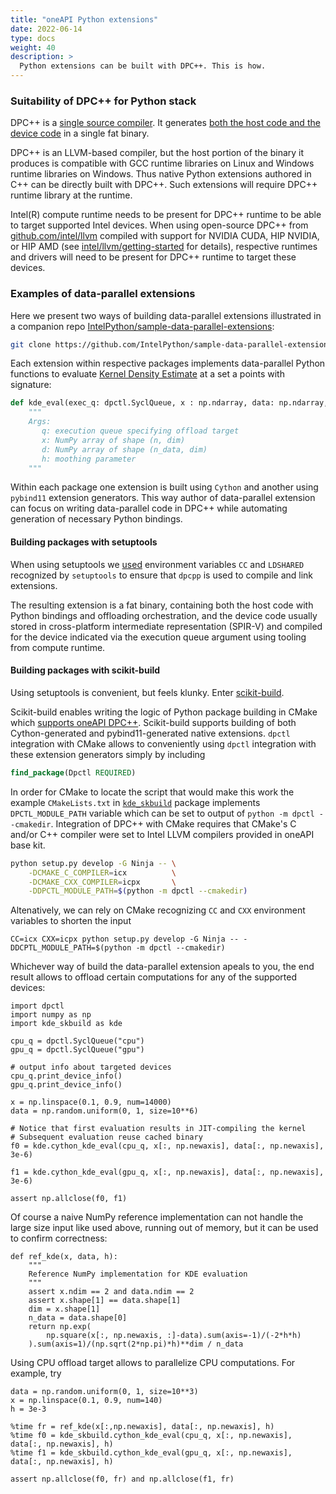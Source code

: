```yaml
---
title: "oneAPI Python extensions"
date: 2022-06-14
type: docs
weight: 40
description: >
  Python extensions can be built with DPC++. This is how.
---
```


### Suitability of DPC++ for Python stack

DPC++ is a [single source compiler][dpcpp-single-source]. It generates [both the host code and the device code][compilation-flow] in a single fat binary.

DPC++ is an LLVM-based compiler, but the host portion of the binary it produces is compatible with GCC runtime libraries on Linux and Windows runtime libraries on Windows. Thus native Python extensions authored in C++ can be directly built with DPC++. Such extensions will require DPC++ runtime library at the runtime. 

Intel(R) compute runtime needs to be present for DPC++ runtime to be able to target supported Intel devices. When using open-source DPC++ from [github.com/intel/llvm][intel-llvm] compiled with support for NVIDIA CUDA, HIP NVIDIA, or HIP AMD (see [intel/llvm/getting-started][intel-llvm-getting-started] for details), respective runtimes and drivers will need to be present for DPC++ runtime to target these devices.

### Examples of data-parallel extensions

Here we present two ways of building data-parallel extensions illustrated in a companion 
repo [IntelPython/sample-data-parallel-extensions][sample-dppy-ext]:

```bash
git clone https://github.com/IntelPython/sample-data-parallel-extensions.git 
```

Each extension within respective packages implements data-parallel Python functions to evaluate [Kernel Density Estimate][wiki-kde] at a set a points with signature:

```python
def kde_eval(exec_q: dpctl.SyclQueue, x : np.ndarray, data: np.ndarray, h : float) -> np.narray: ...
    """
    Args:
       q: execution queue specifying offload target
       x: NumPy array of shape (n, dim)
       d: NumPy array of shape (n_data, dim)
       h: moothing parameter
    """
```

Within each package one extension is built using `Cython` and another using `pybind11` extension generators. This way author of data-parallel extension can focus
on writing data-parallel code in DPC++ while automating generation of necessary Python bindings.

#### Building packages with setuptools

When using setuptools we [used][kde-setuptools] environment variables `CC` and `LDSHARED` recognized by `setuptools` to ensure that `dpcpp` is used to compile and link extensions. 

The resulting extension is a fat binary, containing both the host code with Python bindings and offloading orchestration, and the device code usually stored 
in cross-platform intermediate representation (SPIR-V) and compiled for the device indicated via the execution queue argument using tooling from compute runtime.

#### Building packages with scikit-build

Using setuptools is convenient, but feels klunky. Enter [scikit-build][scikit-build].

Scikit-build enables writing the logic of Python package building in CMake which [supports oneAPI DPC++][cmake-dpcpp]. Scikit-build supports building of both
Cython-generated and pybind11-generated native extensions. `dpctl` integration with CMake allows to conveniently using `dpctl` integration with these extension generators
simply by including 

```cmake
find_package(Dpctl REQUIRED)
```

In order for CMake to locate the script that would make this work the example `CMakeLists.txt` in [`kde_skbuild`][kde-skbuild] package implements `DPCTL_MODULE_PATH` variable 
which can be set to output of `python -m dpctl --cmakedir`. Integration of DPC++ with CMake requires that CMake's C and/or C++ compiler were set to Intel LLVM compilers
provided in oneAPI base kit.

```bash
python setup.py develop -G Ninja -- \
    -DCMAKE_C_COMPILER=icx          \
    -DCMAKE_CXX_COMPILER=icpx       \
    -DDPCTL_MODULE_PATH=$(python -m dpctl --cmakedir)
```

Altenatively, we can rely on CMake recognizing `CC` and `CXX` environment variables to shorten the input

```
CC=icx CXX=icpx python setup.py develop -G Ninja -- -DDCPTL_MODULE_PATH=$(python -m dpctl --cmakedir)
```


Whichever way of build the data-parallel extension apeals to you, the end result allows to offload certain computations for any of the supported devices:

```ipython
import dpctl
import numpy as np
import kde_skbuild as kde 

cpu_q = dpctl.SyclQueue("cpu")
gpu_q = dpctl.SyclQueue("gpu")

# output info about targeted devices
cpu_q.print_device_info()
gpu_q.print_device_info()

x = np.linspace(0.1, 0.9, num=14000)
data = np.random.uniform(0, 1, size=10**6)

# Notice that first evaluation results in JIT-compiling the kernel
# Subsequent evaluation reuse cached binary
f0 = kde.cython_kde_eval(cpu_q, x[:, np.newaxis], data[:, np.newaxis], 3e-6)

f1 = kde.cython_kde_eval(gpu_q, x[:, np.newaxis], data[:, np.newaxis], 3e-6)

assert np.allclose(f0, f1)
```

Of course a naive NumPy reference implementation can not handle the large size input like used above, running out of memory,
but it can be used to confirm correctness:

```
def ref_kde(x, data, h):
    """
    Reference NumPy implementation for KDE evaluation
    """
    assert x.ndim == 2 and data.ndim == 2
    assert x.shape[1] == data.shape[1]
    dim = x.shape[1]
    n_data = data.shape[0]
    return np.exp(
        np.square(x[:, np.newaxis, :]-data).sum(axis=-1)/(-2*h*h)
    ).sum(axis=1)/(np.sqrt(2*np.pi)*h)**dim / n_data
```

Using CPU offload target allows to parallelize CPU computations. For example, try

```ipython
data = np.random.uniform(0, 1, size=10**3)
x = np.linspace(0.1, 0.9, num=140)
h = 3e-3

%time fr = ref_kde(x[:,np.newaxis], data[:, np.newaxis], h)
%time f0 = kde_skbuild.cython_kde_eval(cpu_q, x[:, np.newaxis], data[:, np.newaxis], h)
%time f1 = kde_skbuild.cython_kde_eval(gpu_q, x[:, np.newaxis], data[:, np.newaxis], h)

assert np.allclose(f0, fr) and np.allclose(f1, fr)
```


[dpcpp-single-source]: https://oneapi-src.github.io/DPCPP_Reference/#data-parallel-c-dpc
[compilation-flow]: https://www.intel.com/content/www/us/en/develop/documentation/oneapi-programming-guide/top/programming-interface/compilation-flow-overview.html
[intel-llvm]: https://github.com/intel/llvm.git
[intel-llvm-getting-started]: https://github.com/intel/llvm/blob/sycl/sycl/doc/GetStartedGuide.md
[sample-dppy-ext]: https://github.com/IntelPython/sample-data-parallel-extensions
[wiki-kde]: https://en.wikipedia.org/wiki/Kernel_density_estimation
[kde-setuptools]: https://github.com/IntelPython/sample-data-parallel-extensions/tree/main/kde_setuptools
[kde-skbuild]: https://github.com/IntelPython/sample-data-parallel-extensions/tree/main/kde_skbuild
[scikit-build]: https://github.com/scikit-build/scikit-build
[cmake-dpcpp]: https://www.intel.com/content/www/us/en/develop/documentation/oneapi-dpcpp-cpp-compiler-dev-guide-and-reference/top/compiler-setup/use-the-command-line/use-cmake-with-the-intel-oneapi-dpc-c-compiler.html

